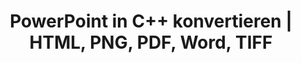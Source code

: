 ---
title: PowerPoint in C++ konvertieren | HTML, PNG, PDF, Word, TIFF
linktitle: PowerPoint konvertieren
type: docs
weight: 20
url: /cpp/convert-powerpoint/
description: Dieser Artikel listet Themen und Beispieldateien in C++, die verwendet werden können, um PowerPoint (PPT, PPTX, ODP) in verschiedene Formate wie HTML, PNG, PDF, Word, TIFF usw. zu konvertieren.
---